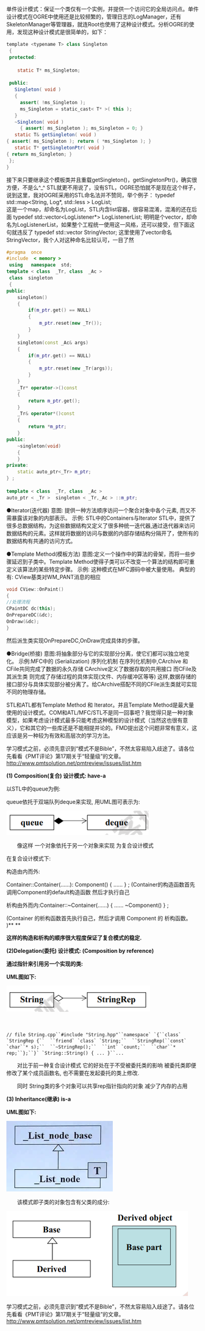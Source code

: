

单件设计模式：保证一个类仅有一个实例，并提供一个访问它的全局访问点。单件设计模式在OGRE中使用还是比较频繁的，管理日志的LogManager，还有SkeletonManager等管理器，就连Root也使用了这种设计模式。分析OGRE的使用，发现这种设计模式是很简单的，如下：

 ```java
 template <typename T> class Singleton
  {
  protected:

​    static T* ms_Singleton;

  public:
    Singleton( void )
    {
      assert( !ms_Singleton );
      ms_Singleton = static_cast< T* >( this );
    }
    ~Singleton( void )
      { assert( ms_Singleton ); ms_Singleton = 0; }
    static T& getSingleton( void )
 { assert( ms_Singleton ); return ( *ms_Singleton ); }
    static T* getSingletonPtr( void )
 { return ms_Singleton; }
  };
}
 ```

接下来只要继承这个模板类并且重载getSingleton()，getSingletonPtr()，确实很方便，不是么^_^
STL就更不用说了，没有STL，OGRE恐怕就不是现在这个样子，说到这里，我对OGRE采用的STL命名法并不赞同，举个例子：
 typedef std::map<String, Log*, std::less<String> > LogList;  
这是一个map，却命名为LogList，STL内含list容器，很容易混淆，混淆的还在后面
 typedef std::vector<LogListener*>   LogListenerList;
明明是个vector，却命名为LogListenerList，如果整个工程统一使用这一风格，还可以接受，但下面这句就违反了
  typedef std::vector<String> StringVector;
这里使用了vector命名StringVector，我个人对这种命名比较认可，一目了然

``` cpp
#pragma  once 
#include  < memory > 
 using   namespace  std;
template < class  _Tr, class  _Ac > 
 class  singleton
 {
public:
    singleton()
    {
        if(m_ptr.get() == NULL)
        {
            m_ptr.reset(new _Tr());
        }
    }
    singleton(const _Ac& args)
    {
        if(m_ptr.get() == NULL)
        {
            m_ptr.reset(new _Tr(args));
        }
    }
    _Tr* operator->()const
    {
        return m_ptr.get();
    }
    _Tr& operator*()const
    {
        return *m_ptr;
    }
public:
    ~singleton(void)
    {
    }
private:
    static auto_ptr<_Tr> m_ptr;
} ;

template < class  _Tr, class  _Ac > 
auto_ptr < _Tr >  singleton < _Tr,_Ac > ::m_ptr;
```

●Iterator(迭代器)
意图: 提供一种方法顺序访问一个聚合对象中各个元素, 而又不需暴露该对象的内部表示。
示例: STL中的Containers与Iterator 
STL中，提供了很多总数据结构，为这些数据结构又定义了很多种统一迭代器,通过迭代器来访问数据结构的元素。这样就将数据的访问与数据的内部存储结构分隔开了，使所有的数据结构有共通的访问方式。

●Template Method(模板方法)
意图:定义一个操作中的算法的骨架，而将一些步骤延迟到子类中。Template Method使得子类可以不改变一个算法的结构即可重定义该算法的某些特定步骤。
示例:
这种模式在MFC源码中被大量使用。
典型的有: CView基类对WM_PANT消息的相应

```cpp
void CView::OnPaint()
{
//处理流程
CPaintDC dc(this);
OnPrepareDC(&dc);
OnDraw(&dc);
}
```

然后派生类实现OnPrepareDC,OnDraw完成具体的步骤。

●Bridge(桥接)
意图:将抽象部分与它的实现部分分离，使它们都可以独立地变化。
示例:MFC中的 (Serialization) 序列化机制
在序列化机制中,CArchive 和 CFile共同完成了数据的永久存储
CArchive定义了数据存取的共用接口
而CFile及其派生类 则完成了存储过程的具体实现(文件、内存缓冲区等等)
这样,数据存储的接口部分与具体实现部分被分离了。给CArchive搭配不同的CFile派生类就可实现不同的物理存储。

STL和ATL都有Template Method 和 Iterator。并且Template Method是最大量使用的设计模式。COM和ATL/MFC/STL不是同一回事吧？我觉得只是一种对象模型，如果考虑设计模式最多只能考虑这种模型的设计模式（当然这也很有意义），它和其它的一些库还是不能相提并论的。FMD提出这个问题非常有意义，这应该是另一种较为有效和高层次的学习方法。

学习模式之前，必须先意识到“模式不是Bible”，不然太容易陷入歧途了。请各位先看看《PMT评论》第17期关于“轻量级”的文章。
http://www.pmtsolution.net/pmtreview/issues/list.htm

 **(1) Composition(复合) 设计模式: have-a**

以STL中的queue为例:

queue依托于双端队列deque来实现, 用UML图可表示为:

![img](1950456-20200325142937040-1376572790.png)



　　像这样 一个对象依托于另一个对象来实现 为复合设计模式 

在复合设计模式下:

构造由内而外:

Container::Container(……): Component() { …… } ;
(Container的构造函数首先调用Component的default构造函数 然后才执行自己

析构由外而内:Container::~Container(……) { …… ~Component() } ;

(Container 的析构函数首先执行自己，然后才调用 Component 的
析构函数。 )**
**

**这样的构造和析构的顺序很大程度保证了复合模式的稳定.**

**(2)Delegation(委托) 设计模式: (Composition by reference)**

**通过指针来引用另一个实现的类:**

**UML图如下:**

**![img](1950456-20200325144732531-1927636152.png)**



　　

```
// file String.cpp``#include "String.hpp"``namespace` `{``class` `StringRep {``  ``friend` `class` `String;``  ``StringRep(``const` `char``* s);``  ``~StringRep();``  ``int` `count;``  ``char``* rep;``};``}` `String::String() { ... }``...
```

　　对比于前一种复合设计模式 它的好处在于不受被委托类的影响 被委托类即便修改了某个成员函数名, 也不需要在发起委托的类上修改. 

　　同时 String类的多个对象可以共享rep指针指向的对象 减少了内存的占用

**(3) Inheritance(继承) is-a**

 **UML图如下:**

 ![img](1950456-20200325154855631-234873820.png)



　　该模式即子类的对象包含有父类的成分:

![img](1950456-20200325151210840-695554357.png)

学习模式之前，必须先意识到“模式不是Bible”，不然太容易陷入歧途了。请各位先看看《PMT评论》第17期关于“轻量级”的文章。
http://www.pmtsolution.net/pmtreview/issues/list.htm
